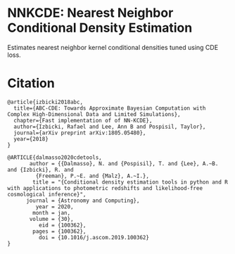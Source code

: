 NNKCDE: Nearest Neighbor Conditional Density Estimation
===

Estimates nearest neighbor kernel conditional densities tuned using
CDE loss.

Citation
===

```text
@article{izbicki2018abc,
  title={ABC-CDE: Towards Approximate Bayesian Computation with Complex High-Dimensional Data and Limited Simulations},
  chapter={Fast implementation of of NN-KCDE},
  author={Izbicki, Rafael and Lee, Ann B and Pospisil, Taylor},
  journal={arXiv preprint arXiv:1805.05480},
  year={2018}
}
```

```text
@ARTICLE{dalmasso2020cdetools,
       author = {{Dalmasso}, N. and {Pospisil}, T. and {Lee}, A.~B. and {Izbicki}, R. and
         {Freeman}, P.~E. and {Malz}, A.~I.},
        title = "{Conditional density estimation tools in python and R with applications to photometric redshifts and likelihood-free cosmological inference}",
      journal = {Astronomy and Computing},
         year = 2020,
        month = jan,
       volume = {30},
          eid = {100362},
        pages = {100362},
          doi = {10.1016/j.ascom.2019.100362}
}
```